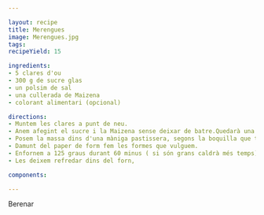 ```yaml
---

layout: recipe
title: Merengues
image: Merengues.jpg
tags: 
recipeYield: 15

ingredients:
- 5 clares d'ou
- 300 g de sucre glas
- un polsim de sal
- una cullerada de Maizena
- colorant alimentari (opcional)

directions:
- Muntem les clares a punt de neu.
- Anem afegint el sucre i la Maizena sense deixar de batre.Quedarà una massa blanca i brillant.
- Posem la massa dins d'una màniga pastissera, segons la boquilla que triem farem les formes.
- Damunt del paper de form fem les formes que vulguem.
- Enfornem a 125 graus durant 60 minus ( si són grans caldrà més temps)
- Les deixem refredar dins del forn,

components:

---
```

Berenar